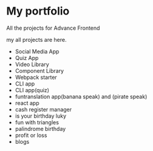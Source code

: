 # My  portfolio
All the projects for Advance Frontend 

my all projects are here.
* Social Media App
* Quiz App
* Video Library
* Component Library
* Webpack starter
* CLI app
* CLI app(quiz)
* funtranslation app(banana speak) and (pirate speak)
* react app
* cash register manager
* is your birthday luky
* fun with triangles
* palindrome birthday
* profit or loss
* blogs
